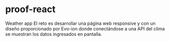 # proof-react
Weather app  El reto es desarrollar una página web responsive y con un diseño proporcionado por Evo-ion donde conectándose a una API del clima se muestran los datos ingresados en pantalla. 
